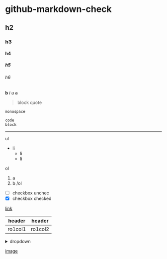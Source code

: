 # github-markdown-check
## h2
### h3
#### h4
##### h5
###### h6
**b**
*i*
_u_
~~a~~

> block
> quote

`monospace`

```
code
block
```

---

<!-- comment -->

ul
- li
  * li
  * li

ol
1. a
2. b
/ol

- [ ] checkbox unchec
- [x] checkbox checked

[link](#)

| header | header |
| :---: | :---: |
| ro1col1 | ro1col2 |

<details> <summary>dropdown</summary>
  dropdown content
</details>

[image](https://i.natgeofe.com/n/548467d8-c5f1-4551-9f58-6817a8d2c45e/NationalGeographic_2572187_square.jpg)


